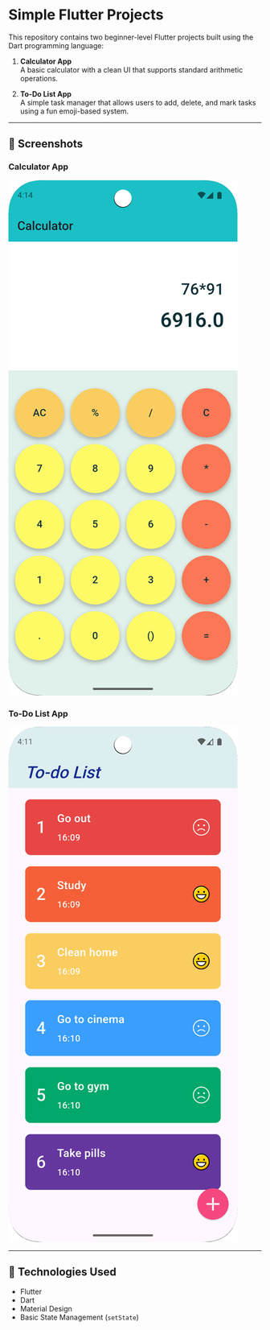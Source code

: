 # Simple Flutter Projects

This repository contains two beginner-level Flutter projects built using the Dart programming language:

1. **Calculator App**  
   A basic calculator with a clean UI that supports standard arithmetic operations.

2. **To-Do List App**  
   A simple task manager that allows users to add, delete, and mark tasks using a fun emoji-based system.

---

## 📱 Screenshots

### Calculator App
![Calculator Screenshot](calculator.png)

### To-Do List App
![To-Do List Screenshot](todo_list.png)

---

## 🚀 Technologies Used
- Flutter
- Dart
- Material Design
- Basic State Management (`setState`)
